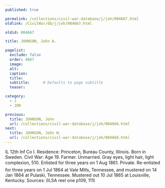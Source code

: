 ```yaml
---
published: true

permalink: /collections/civil-war-database/j/joh/004667.html
oldlink: /CivilWar/db/j/joh/004667.html

oldid: 004667

title: JOHNSON, John A.

pagelist:
  exclude: false
  order: 4667
  image: 
  alt:
  caption:
  title:
  subtitle:      # Defaults to page subtitle
  teaser:

category: 
  - J 
  - JOH

previous:
  title: JOHNSON, John
  url: /collections/civil-war-database/j/joh/004666.html  
next:
  title: JOHNSON, John W.
  url: /collections/civil-war-database/j/joh/004668.html   
---
```

IL 12th Inf Co I. Residence: Princeton, Bureau County, Illinois. Born in Sweden. Civil War: Age 19. Farmer. Unmarried. Gray eyes, light hair, light complexion, 5&#146;10&#148;. Enlisted for three years on 1 Aug 1861. Private. Re-enlisted for three years on 1 Jul 1864 at Vale Mills, Tennessee, and mustered on 14 Jan 1864 at Pulaski, Tennessee. Mustered out 10 Jul 1865 at Louisville, Kentucky. Sources: (ILSA reel one p109, 111)